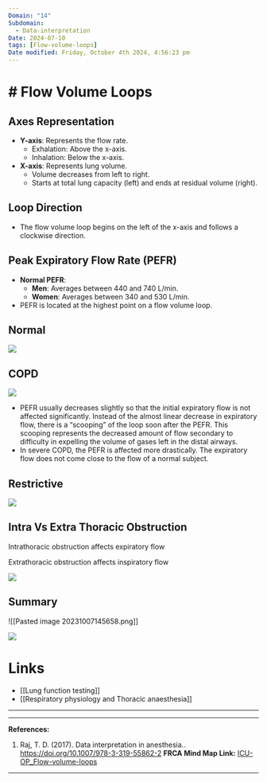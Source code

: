 ```yaml
---
Domain: "14"
Subdomain:
  - Data-interpretation
Date: 2024-07-10
tags: [Flow-volume-loops]
Date modified: Friday, October 4th 2024, 4:56:23 pm
---
```


# # Flow Volume Loops
## Axes Representation

- **Y-axis**: Represents the flow rate.
	- Exhalation: Above the x-axis.
	- Inhalation: Below the x-axis.
- **X-axis**: Represents lung volume.
	- Volume decreases from left to right.
	- Starts at total lung capacity (left) and ends at residual volume (right).

## Loop Direction

- The flow volume loop begins on the left of the x-axis and follows a clockwise direction.

## Peak Expiratory Flow Rate (PEFR)

- **Normal PEFR**:
	- **Men**: Averages between 440 and 740 L/min.
	- **Women**: Averages between 340 and 530 L/min.
- PEFR is located at the highest point on a flow volume loop.
## Normal

![](Pasted%20image%2020240224135331.png)

## COPD

![](Pasted%20image%2020240224135433.png)

- PEFR usually decreases slightly so that the initial expiratory flow is not affected significantly. Instead of the almost linear decrease in expiratory flow, there is a “scooping” of the loop soon after the PEFR. This scooping represents the decreased amount of flow secondary to difficulty in expelling the volume of gases left in the distal airways.
- In severe COPD, the PEFR is affected more drastically. The expiratory flow does not come close to the flow of a normal subject.
## Restrictive

![](Pasted%20image%2020240224135517.png)

## Intra Vs Extra Thoracic Obstruction

Intrathoracic obstruction affects expiratory flow

Extrathoracic obstruction affects inspiratory flow

![](Pasted%20image%2020240224135546.png)

## Summary

![[Pasted image 20231007145658.png]]

![](Pasted%20image%2020240522083900.png)

# Links
- [[Lung function testing]]
- [[Respiratory physiology and Thoracic anaesthesia]]

---

---
**References:**

1. Raj, T. D. (2017). Data interpretation in anesthesia.. https://doi.org/10.1007/978-3-319-55862-2
**FRCA Mind Map Link:**
[ICU-OP_Flow-volume-loops](https://static1.squarespace.com/static/5e6d5df1ff954d5b7b139463/t/5f127e63ec2e7d1136cbff59/1595047524318/ICU_one_pager_flow_volume_loops.pdf)

---------------------------------------------------------------------------------------------
